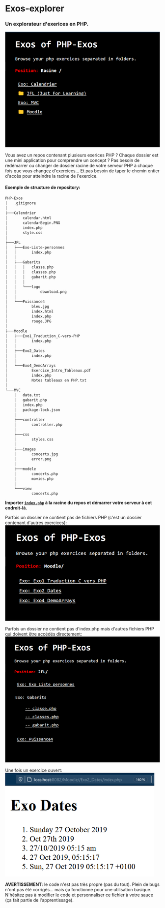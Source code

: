 # Exos-explorer
### Un explorateur d'exerices en PHP.

![main](img-readme/main.png)

Vous avez un repos contenant plusieurs exerices PHP ? Chaque dossier est une mini application pour comprendre un concept ? Pas besoin de redémarrer ou changer de dossier racine de votre serveur PHP à chaque fois que vous changez d'exercices... Et pas besoin de taper le chemin entier d'accès pour atteindre la racine de l'exercice.

#### Exemple de structure de repository:

    PHP-Exos
    │   .gitignore
    │
    ├───Calendrier
    │       calendar.html
    │       calendarBegin.PNG
    │       index.php
    │       style.css
    │
    ├───JFL
    │   ├───Exo-Liste-personnes
    │   │       index.php
    │   │
    │   ├───Gabarits
    │   │   │   classe.php
    │   │   │   classes.php
    │   │   │   gabarit.php
    │   │   │
    │   │   └───logo
    │   │           download.png
    │   │
    │   └───Puissance4
    │           bleu.jpg
    │           index.html
    │           index.php
    │           rouge.JPG
    │
    ├───Moodle
    │   ├───Exo1_Traduction_C-vers-PHP
    │   │       index.php
    │   │
    │   ├───Exo2_Dates
    │   │       index.php
    │   │
    │   └───Exo4_DemoArrays
    │           Exercice_Intro_Tableaux.pdf
    │           index.php
    │           Notes tableaux en PHP.txt
    │
    └───MVC
        │   data.txt
        │   gabarit.php
        │   index.php
        │   package-lock.json
        │
        ├───controller
        │       controller.php
        │
        ├───css
        │       styles.css
        │
        ├───images
        │       concerts.jpg
        │       error.png
        │
        ├───modele
        │       concerts.php
        │       movies.php
        │
        └───view
                concerts.php


**Importer [`index.php`](index.php) à la racine du repos et démarrer votre serveur à cet endroit-là.**

Parfois un dossier ne contient pas de fichiers PHP (c'est un dossier contenant d'autres exercices):  
![main](img-readme/exos-folder.png)

Parfois un dossier ne contient pas d'index.php mais d'autres fichiers PHP qui doivent être accédés directement:  
![main](img-readme/exos-no-index.png)

Une fois un exercice ouvert:  
![main](img-readme/exo-access.png)

**AVERTISSEMENT**: le code n'est pas très propre (pas du tout). Plein de bugs n'ont pas été corrigés... mais ça fonctionne pour une utilisation basique. N'hésitez pas à modifier le code et personnaliser ce fichier à votre sauce (ça fait partie de l'apprentissage).